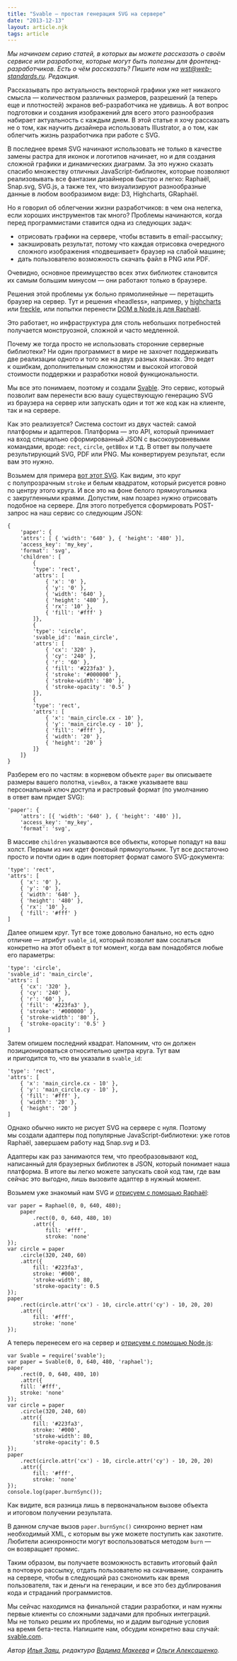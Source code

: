 ```yaml
---
title: "Svable — простая генерация SVG на сервере"
date: "2013-12-13"
layout: article.njk
tags: article
---
```


_Мы начинаем серию статей, в которых вы можете рассказать о своём сервисе или разработке, которые могут быть полезны для фронтенд-разработчиков. Есть о чём рассказать? Пишите нам на [wst@web-standards.ru](mailto:wst@web-standards.ru). Редакция._

Рассказывать про актуальность векторной графики уже нет никакого смысла — количеством различных размеров, разрешений (а теперь еще и плотностей) экранов веб-разработчика не удивишь. А вот вопрос подготовки и создания изображений для всего этого разнообразия набирает актуальность с каждым днем. В этой статье я хочу рассказать не о том, как научить дизайнера использовать Illustrator, а о том, как облегчить жизнь разработчика при работе с SVG.

В последнее время SVG начинают использовать не только в качестве замены растра для иконок и логотипов начинает, но и для создания сложной графики и динамических диаграмм. За это нужно сказать спасибо множеству отличных JavaScript-библиотек, которые позволяют реализовывать все фантазии дизайнеров быстро и легко: Raphaël, Snap.svg, SVG.js, а также тех, что визуализируют разнообразные данные в любом вообразимом виде: D3, Highcharts, GRaphaël.

Но я говорил об облегчении жизни разработчиков: в чем она нелегка, если хороших инструментов так много? Проблемы начинаются, когда перед программистами ставится одна из следующих задач:

- отрисовать графики на сервере, чтобы вставить в email-рассылку;
- закэшировать результат, потому что каждая отрисовка очередного сложного изображения «подвешивает» браузер на слабой машине;
- дать пользователю возможность скачать файл в PNG или PDF.

Очевидно, основное преимущество всех этих библиотек становится их самым большим минусом — они работают только в браузере.

Решения этой проблемы уж больно прямолинейные — перетащить браузер на сервер. Тут и решения «headless», например, у [highcharts](http://www.highcharts.com/component/content/article/2-news/52-serverside-generated-charts) или [freckle](http://mir.aculo.us/2013/04/30/embed-canvas-and-svg-charts-in-emails/), или попытки перенести [DOM в Node.js для Raphaël](https://github.com/dodo/node-raphael).

Это работает, но инфраструктура для столь небольших потребностей получается монструозной, сложной и часто медленной.

Почему же тогда просто не использовать сторонние серверные библиотеки? Ни один программист в мире не захочет поддерживать две реализации одного и того же на двух разных языках. Это ведет к ошибкам, дополнительным сложностям и высокой итоговой стоимости поддержки и разработки новой функциональности.

Мы все это понимаем, поэтому и создали [Svable](http://svable.com "Svable"). Это сервис, который позволит вам перенести всю вашу существующую генерацию SVG из браузера на сервер или запускать один и тот же код как на клиенте, так и на сервере.

Как это реализуется? Система состоит из двух частей: самой платформы и адаптеров. Платформа — это API, который принимает на вход специально сформированный JSON с высокоуровневыми командами, вроде: `rect`, `circle`, `getBBox` и т.д. В ответ вы получаете результирующий SVG, PDF или PNG. Мы конвертируем результат, если вам это нужно.

Возьмем для примера [вот этот SVG](http://codepen.io/anon/pen/jiHkq). Как видим, это круг с полупрозрачным `stroke` и белым квадратом, который рисуется ровно по центру этого круга. И все это на фоне белого прямоугольника с закругленными краями. Допустим, нам позарез нужно отрисовать подобное на сервере. Для этого потребуется сформировать POST-запрос на наш сервис со следующим JSON:

    {
        'paper': {
        'attrs': [ { 'width': '640' }, { 'height': '480' }],
        'access_key': 'my_key',
        'format': 'svg',
        'children': [
            {
            'type': 'rect',
            'attrs': [
                { 'x': '0' },
                { 'y': '0' },
                { 'width': '640' },
                { 'height': '480' },
                { 'rx': '10' },
                { 'fill': '#fff' }
            ]},
            {
            'type': 'circle',
            'svable_id': 'main_circle',
            'attrs': [
                { 'cx': '320' },
                { 'cy': '240' },
                { 'r': '60' },
                { 'fill': '#223fa3' },
                { 'stroke': '#000000' },
                { 'stroke-width': '80' },
                { 'stroke-opacity': '0.5' }
            ]},
            {
            'type': 'rect',
            'attrs': [
                { 'x': 'main_circle.cx - 10' },
                { 'y': 'main_circle.cy - 10' },
                { 'fill': '#fff' },
                { 'width': '20' },
                { 'height': '20' }
            ]}
        ]}
    }

Разберем его по частям: в корневом объекте `paper` вы описываете размеры вашего полотна, `viewBox`, а также указываете ваш персональный ключ доступа и растровый формат (по умолчанию в ответ вам придет SVG):

    'paper': {
        'attrs': [{ 'width': '640' }, { 'height': '480' }],
        'access_key': 'my_key',
        'format': 'svg',

В массиве `children` указываются все объекты, которые попадут на ваш холст. Первым из них идет фоновый прямоугольник. Тут все достаточно просто и почти один в один повторяет формат самого SVG-документа:

    'type': 'rect',
    'attrs': [
        { 'x': '0' },
        { 'y': '0' },
        { 'width': '640' },
        { 'height': '480' },
        { 'rx': '10' },
        { 'fill': '#fff' }
    ]

Далее опишем круг. Тут все тоже довольно банально, но есть одно отличие — атрибут `svable_id`, который позволит вам сослаться конкретно на этот объект в тот момент, когда вам понадобятся любые его параметры:

    'type': 'circle',
    'svable_id': 'main_circle',
    'attrs': [
        { 'cx': '320' },
        { 'cy': '240' },
        { 'r': '60' },
        { 'fill': '#223fa3' },
        { 'stroke': '#000000' },
        { 'stroke-width': '80' },
        { 'stroke-opacity': '0.5' }
    ]

Затем опишем последний квадрат. Напомним, что он должен позиционироваться относительно центра круга. Тут вам и пригодится то, что вы указали в `svable_id`:

    'type': 'rect',
    'attrs': [
        { 'x': 'main_circle.cx - 10' },
        { 'y': 'main_circle.cy - 10' },
        { 'fill': '#fff' },
        { 'width': '20' },
        { 'height': '20' }
    ]

Однако обычно никто не рисует SVG на сервере с нуля. Поэтому мы создали адаптеры под популярные JavaScript-библиотеки: уже готов Raphaël, завершаем работу над Snap.svg и D3.

Адаптеры как раз занимаются тем, что преобразовывают код, написанный для браузерных библиотек в JSON, который понимает наша платформа. В итоге вы легко можете запускать свой код там, где вам сейчас это выгодно, лишь вызовите адаптер в нужный момент.

Возьмем уже знакомый нам SVG и [отрисуем с помощью Raphaël](http://codepen.io/anon/pen/iJext):

    var paper = Raphael(0, 0, 640, 480);
        paper
            .rect(0, 0, 640, 480, 10)
            .attr({
                fill: '#fff',
                stroke: 'none'
    });
    var circle = paper
        .circle(320, 240, 60)
        .attr({
            fill: '#223fa3',
            stroke: '#000',
            'stroke-width': 80,
            'stroke-opacity': 0.5
    });
    paper
        .rect(circle.attr('cx') - 10, circle.attr('cy') - 10, 20, 20)
        .attr({
            fill: '#fff',
            stroke: 'none'
    });

А теперь перенесем его на сервер и [отрисуем с помощью Node.js](http://codepen.io/anon/pen/woJgA):

    var Svable = require('svable');
    var paper = Svable(0, 0, 640, 480, 'raphael');
    paper
        .rect(0, 0, 640, 480, 10)
        .attr({
        fill: '#fff',
        stroke: 'none'
    });
    var circle = paper
        .circle(320, 240, 60)
        .attr({
            fill: '#223fa3',
            stroke: '#000',
            'stroke-width': 80,
            'stroke-opacity': 0.5
    });
    paper
        .rect(circle.attr('cx') - 10, circle.attr('cy') - 10, 20, 20)
        .attr({
            fill: '#fff',
            stroke: 'none'
    });
    console.log(paper.burnSync());

Как видите, вся разница лишь в первоначальном вызове объекта и итоговом получении результата.

В данном случае вызов `paper.burnSync()` синхронно вернет нам необходимый XML, с которым вы уже можете поступить как захотите. Любители асинхронности могут воспользоваться методом `burn` — он возвращает промис.

Таким образом, вы получаете возможность вставить итоговый файл в почтовую рассылку, отдать пользователю на скачивание, сохранить на сервере, чтобы в следующий раз сэкономить как время пользователя, так и деньги на генерации, и все это без дублирования кода и страданий программистов.

Мы сейчас находимся на финальной стадии разработки, и нам нужны первые клиенты со сложными задачами для пробных интеграций. Мы не только решим их проблемы, но и дадим выгодные условия на время бета-теста. Напишите нам, обсудим конкретно ваш случай: [svable.com](http://svable.com/).

_Автор [Илья Заяц](http://svable.com/), редактура [Вадима Макеева](http://pepelsbey.net/) и [Ольги Алексашенко](http://engel-t.moikrug.ru/)._
